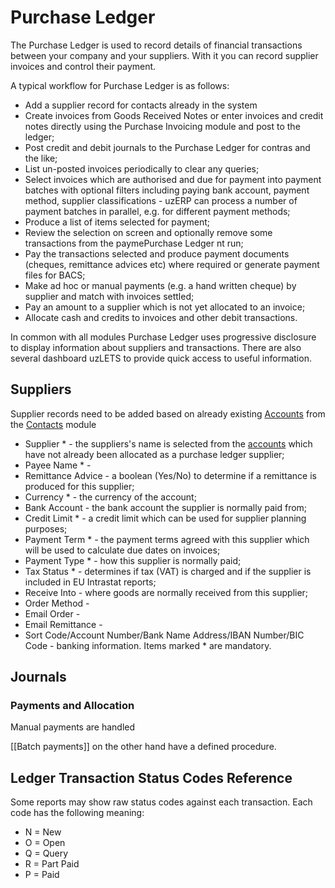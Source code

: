 # Purchase Ledger

The Purchase Ledger is used to record details of financial transactions between your company and your suppliers. With it you can record supplier invoices and control their payment. 

A typical workflow for Purchase Ledger is as follows:

* Add a supplier record for contacts already in the system
* Create invoices from Goods Received Notes or enter invoices and credit notes directly using the Purchase Invoicing module and post to the ledger;
* Post credit and debit journals to the Purchase Ledger for contras and the like;
* List un-posted invoices periodically to clear any queries;
* Select invoices which are authorised and due for payment into payment batches with optional filters including paying bank account, payment method, supplier classifications - uzERP can process a number of payment batches in parallel, e.g. for different payment methods;
* Produce a list of items selected for payment;
* Review the selection on screen and optionally remove some transactions from the paymePurchase Ledger nt run;
* Pay the transactions selected and produce payment documents (cheques, remittance advices etc) where required or generate payment files for BACS;
* Make ad hoc or manual payments (e.g. a hand written cheque) by supplier and match with invoices settled;
* Pay an amount to a supplier which is not yet allocated to an invoice;
* Allocate cash and credits to invoices and other debit transactions.

In common with all modules Purchase Ledger uses progressive disclosure to display information about suppliers and transactions. There are also several dashboard uzLETS to provide quick access to useful information.

## Suppliers

Supplier records need to be added based on already existing [Accounts](accounts) from the [Contacts](contacts) module

* Supplier * - the suppliers's name is selected from the [accounts](accounts) which have not already been allocated as a purchase ledger supplier;
*  Payee Name * -
*  Remittance Advice - a boolean (Yes/No) to determine if a remittance is produced for this supplier;
*  Currency * - the currency of the account;
*  Bank Account - the bank account the supplier is normally paid from;
*  Credit Limit * - a credit limit which can be used for supplier planning purposes;
*  Payment Term * - the payment terms agreed with this supplier which will be used to calculate due dates on invoices;
*  Payment Type * - how this supplier is normally paid;
*  Tax Status * - determines if tax (VAT) is charged and if the supplier is included in EU Intrastat reports;
*  Receive Into - where goods are normally received from this supplier;
*  Order Method -
*  Email Order -
*  Email Remittance -
*  Sort Code/Account Number/Bank Name Address/IBAN Number/BIC Code - banking information.
Items marked * are mandatory.

## Journals

###  Payments and Allocation

Manual payments are handled 

[[Batch payments]] on the other hand have a defined procedure.

## Ledger Transaction Status Codes Reference

Some reports may show raw status codes against each transaction. Each code has the following meaning:

* N = New
* O = Open
* Q = Query
* R = Part Paid
* P = Paid
